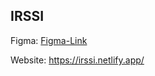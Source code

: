 ## IRSSI

Figma: [Figma-Link](https://www.figma.com/file/4yGmaRFcbX6YaGAL4aVaQm/Template-for-Open-Source-%28Community%29?node-id=1:152&t=EteDRxWU4rFcqZiI-0)

Website:  https://irssi.netlify.app/
